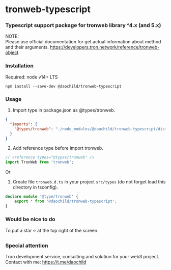 # tronweb-typescript

### Typescript support package for tronweb library ^4.x (and 5.x)

NOTE:   
Please use official documentation for get actual information about method and their arguments.
https://developers.tron.network/reference/tronweb-object

### Installation

Required: node v14+ LTS

```shell
npm install --save-dev @daochild/tronweb-typescript
```

### Usage

1. Import type in package.json as @types/tronweb.

```json
{
  "imports": {
    "@types/tronweb": "./node_modules/@daochild/tronweb-typescript/dist/index.d.ts"
  }
}
```    
2. Add reference type before import tronweb.

```typescript
// <reference types="@types/tronweb" />
import TronWeb from 'tronweb';
```

Or 

1. Create file `tronweb.d.ts` in your project `src/types` (do not forget load this directory in tsconfig).
```typescript
declare module '@type/tronweb' {
    export * from '@daochild/tronweb-typescript';
}
```

### Would be nice to do

To put a star ⭐ at the top right of the screen.

### Special attention

Tron development service, consulting and solution for your web3 project.    
Contact with me:
https://t.me/daochild

